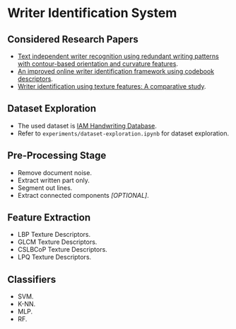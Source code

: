 # Writer Identification System

## Considered Research Papers
-   [Text independent writer recognition using redundant writing patterns with contour-based orientation and curvature features](https://drive.google.com/file/d/1bI3k3wCjC1TNK3C6hgXMy2W9TWHMXZff/view?usp=sharing).
-   [An improved online writer identification framework using codebook descriptors](https://drive.google.com/file/d/1VheUDrH_9d2-vJLz7tzTHsSrlb_EshG2/view?usp=sharing).
-   [Writer identification using texture features: A comparative study](https://drive.google.com/file/d/1MLogDf_XSJc4LUEn3ZI1WO1wnQVvl7jM/view?usp=sharing).

## Dataset Exploration
-   The used dataset is [IAM Handwriting Database](https://fki.tic.heia-fr.ch/databases/iam-handwriting-database).
-   Refer to `experiments/dataset-exploration.ipynb` for dataset exploration.

## Pre-Processing Stage
-   Remove document noise.
-   Extract written part only.
-   Segment out lines.
-   Extract connected components _[OPTIONAL]_.

## Feature Extraction
-   LBP Texture Descriptors.
-   GLCM Texture Descriptors.
-   CSLBCoP Texture Descriptors.
-   LPQ Texture Descriptors.

## Classifiers
-   SVM.
-   K-NN.
-   MLP.
-   RF.
